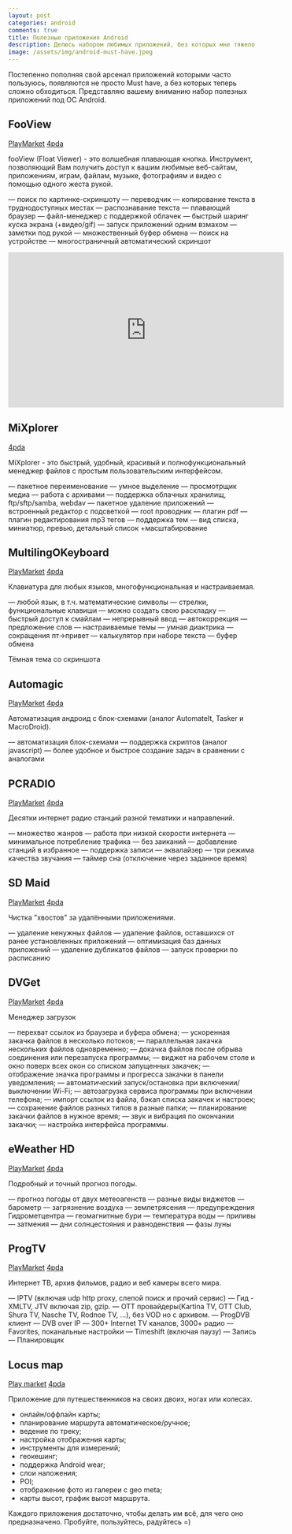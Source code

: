 ```yaml
---
layout: post
categories: android
comments: true
title: Полезные приложения Android
description: Делюсь набором любимых приложений, без которых мне тяжело обходиться, так как их функционал покрывает все нужды в их области
image: /assets/img/android-must-have.jpeg
---
```


Постепенно пополняя свой арсенал приложений которыми часто пользуюсь, появляются не просто Must have, а без которых теперь сложно обходиться.
Представляю вашему вниманию набор полезных приложений под ОС Android.

## FooView

[PlayMarket](https://play.google.com/store/apps/details?id=com.fooview.android.fooview)
[4pda](https://4pda.ru/forum/index.php?showtopic=733773)

fooView (Float Viewer) - это волшебная плавающая кнопка. Инструмент, позволяющий Вам получить доступ к вашим любимые веб-сайтам, приложениям, играм, файлам, музыке, фотографиям и видео с помощью одного жеста рукой.

— поиск по картинке-скриншоту
— переводчик
— копирование текста в труднодоступных местах
— распознавание текста
— плавающий браузер
— файл-менеджер с поддержкой облачек
— быстрый шаринг куска экрана (+видео/gif)
— запуск приложений одним взмахом
— заметки под рукой
— множественный буфер обмена
— поиск на устройстве
— многостраничный автоматический скриншот

<div class="video-wrapper">
<iframe width="560" height="315" src="https://www.youtube.com/embed/JrWzmNIW4-Q" frameborder="0" allowfullscreen></iframe>
</div>

## MiXplorer

[4pda](https://4pda.ru/forum/index.php?s=&showtopic=318294&view=findpost&p=11890407)

MiXplorer - это быстрый, удобный, красивый и полнофункциональный менеджер файлов с простым пользовательским интерфейсом.

— пакетное переименование
— умное выделение
— просмотрщик медиа
— работа с архивами
— поддержка облачных хранилищ, ftp/sftp/samba, webdav
— пакетное удаление приложений
— встроенный редактор с подсветкой
— root проводник
— плагин pdf
— плагин редактирования mp3 тегов
— поддержка тем
— вид списка, миниатюр, превью, детальный список +масштабирование


## MultilingOKeyboard

[PlayMarket](https://play.google.com/store/apps/details?id=kl.ime.oh)
[4pda](https://4pda.ru/forum/index.php?showtopic=634293)

Клавиатура для любых языков, многофункциональная и настраиваемая.

— любой язык, в т.ч. математические символы
— стрелки, функциональные клавиши
— можно создать свою раскладку
— быстрый доступ к смайлам
— непрерывный ввод
— автокоррекция
— предложение слов
— настраиваемые темы
— умная диактрика
— сокращения пт->привет
— калькулятор при наборе текста
— буфер обмена

Тёмная тема со скриншота

## Automagic

[PlayMarket](https://play.google.com/store/apps/details?id=ch.gridvision.ppam.androidautomagic&hl=ru) 
[4pda](https://4pda.ru/forum/index.php?showtopic=456523)

Автоматизация андроид с блок-схемами (аналог AutomateIt, Tasker и MacroDroid).

— автоматизация блок-схемами
— поддержка скриптов (аналог javascript)
— более удобное и быстрое создание задач в сравнении с аналогами

## PCRADIO

[PlayMarket](https://play.google.com/store/apps/details?id=com.maxxt.pcradio&hl=ru)
[4pda](https://4pda.ru/forum/index.php?showtopic=311603)

Десятки интернет радио станций разной тематики и направлений.

— множество жанров
— работа при низкой скорости интернета
— минимальное потребление трафика
— без заиканий
— добавление станций в избранное
— поддержка записи
— эквалайзер
— три режима качества звучания
— таймер сна (отключение через заданное время)

## SD Maid

[PlayMarket](https://play.google.com/store/apps/details?id=eu.thedarken.sdm&hl=ru)
[4pda](https://4pda.ru/forum/index.php?showtopic=230839)

Чистка "хвостов" за удалёнными приложениями.

― удаление ненужных файлов
― удаление файлов, оставшихся от ранее установленных приложений
― оптимизация баз данных приложений
― удаление дубликатов файлов
― запуск проверки по расписанию

## DVGet
 
[PlayMarket](https://play.google.com/store/apps/details?id=com.dv.get&hl=ru)
[4pda](https://4pda.ru/forum/index.php?showtopic=280941)

Менеджер загрузок

— перехват ссылок из браузера и буфера обмена;
— ускоренная закачка файлов в несколько потоков;
— параллельная закачка нескольких файлов одновременно;
— докачка файлов после обрыва соединения или перезапуска программы;
— виджет на рабочем столе и окно поверх всех окон со списком запущенных закачек;
— отображение значка программы и прогресса закачки в панели уведомления;
— автоматический запуск/остановка при включении/выключении Wi-Fi;
— автозагрузка сервиса программы при включении телефона;
— импорт ссылок из файла, бэкап списка закачек и настроек;
— сохранение файлов разных типов в разные папки;
— планирование закачки файлов в нужное время;
— звук и вибрация по окончании закачки;
— настройка интерфейса программы.

## eWeather HD

[PlayMarket](https://play.google.com/store/apps/details?id=com.Elecont.WeatherClock&hl=ru)
[4pda](https://4pda.ru/forum/index.php?showtopic=194110)

Подробный и точный прогноз погоды.

― прогноз погоды от двух метеоагенств
― разные виды виджетов
― барометр
― загрязнение воздуха
― землетрясения
― предупреждения Гидрометцентра
― геомагнитные бури
― температура воды
― приливы
― затмения
― дни солнцестояния и равноденствия
― фазы луны

## ProgTV

[PlayMarket](https://play.google.com/store/apps/details?id=com.progdvb.progtva&hl=ru)
[4pda](https://4pda.ru/forum/index.php?showtopic=617665)

Интернет ТВ, архив фильмов, радио и веб камеры всего мира.

― IPTV (включая udp http proxy, слепой поиск и прочий сервис)
― Гид - XMLTV, JTV включая zip, gzip.
― OTT провайдеры(Kartina TV, OTT Club, Shura TV, Nasche TV, Rodnoe TV, ...), без VOD но с архивом.
― ProgDVB клиент
― DVB over IP
― 300+ Internet TV каналов, 3000+ радио 
― Favorites, поканальные настройки
― Timeshift (включая паузу)
― Запись
― Планировщик


## Locus map

[Play market](https://play.google.com/store/apps/details?id=menion.android.locus&hl=ru)
[4pda](http://4pda.ru/forum/index.php?showtopic=210573)

Приложение для путешественников на своих двоих, ногах или колесах.

- онлайн/оффлайн карты;
- планирование маршрута автоматическое/ручное;
- ведение по треку;
- настройка отображения карты;
- инструменты для измерений;
- геокешинг;
- поддержка Android wear;
- слои наложения;
- POI;
- отображение фото из галереи с geo meta;
- карты высот, график высот маршрута.

Каждого приложения достаточно, чтобы делать им всё, для чего оно предназначено. Пробуйте, пользуйтесь, радуйтесь =)
 
